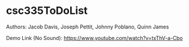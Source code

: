 # csc335ToDoList
Authors: Jacob Davis, Joseph Pettit, Johnny Poblano, Quinn James

Demo Link (No Sound): https://www.youtube.com/watch?v=txThV-a-Cbo
